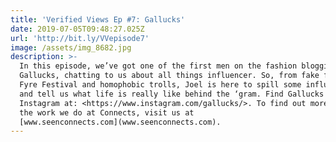 ```yaml
---
title: 'Verified Views Ep #7: Gallucks'
date: 2019-07-05T09:48:27.025Z
url: 'http://bit.ly/VVepisode7'
image: /assets/img_8682.jpg
description: >-
  In this episode, we’ve got one of the first men on the fashion blogging scene,
  Gallucks, chatting to us about all things influencer. So, from fake followers,
  Fyre Festival and homophobic trolls, Joel is here to spill some influencer tea
  and tell us what life is really like behind the ‘gram. Find Gallucks on
  Instagram at: <https://www.instagram.com/gallucks/>. To find out more about
  the work we do at Connects, visit us at
  [www.seenconnects.com](www.seenconnects.com).
---
```


